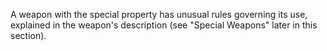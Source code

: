 A weapon with the special property has unusual rules governing its use, explained in the weapon's description (see "Special Weapons" later in this section).